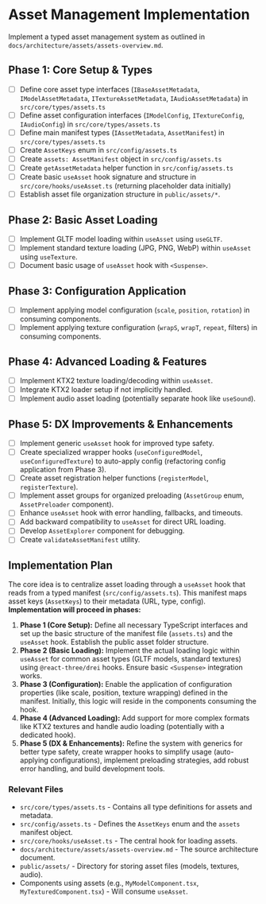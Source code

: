 # Asset Management Implementation

Implement a typed asset management system as outlined in `docs/architecture/assets/assets-overview.md`.

## Phase 1: Core Setup & Types

- [ ] Define core asset type interfaces (`IBaseAssetMetadata`, `IModelAssetMetadata`, `ITextureAssetMetadata`, `IAudioAssetMetadata`) in `src/core/types/assets.ts`
- [ ] Define asset configuration interfaces (`IModelConfig`, `ITextureConfig`, `IAudioConfig`) in `src/core/types/assets.ts`
- [ ] Define main manifest types (`IAssetMetadata`, `AssetManifest`) in `src/core/types/assets.ts`
- [ ] Create `AssetKeys` enum in `src/config/assets.ts`
- [ ] Create `assets: AssetManifest` object in `src/config/assets.ts`
- [ ] Create `getAssetMetadata` helper function in `src/config/assets.ts`
- [ ] Create basic `useAsset` hook signature and structure in `src/core/hooks/useAsset.ts` (returning placeholder data initially)
- [ ] Establish asset file organization structure in `public/assets/*`.

## Phase 2: Basic Asset Loading

- [ ] Implement GLTF model loading within `useAsset` using `useGLTF`.
- [ ] Implement standard texture loading (JPG, PNG, WebP) within `useAsset` using `useTexture`.
- [ ] Document basic usage of `useAsset` hook with `<Suspense>`.

## Phase 3: Configuration Application

- [ ] Implement applying model configuration (`scale`, `position`, `rotation`) in consuming components.
- [ ] Implement applying texture configuration (`wrapS`, `wrapT`, `repeat`, filters) in consuming components.

## Phase 4: Advanced Loading & Features

- [ ] Implement KTX2 texture loading/decoding within `useAsset`.
- [ ] Integrate KTX2 loader setup if not implicitly handled.
- [ ] Implement audio asset loading (potentially separate hook like `useSound`).

## Phase 5: DX Improvements & Enhancements

- [ ] Implement generic `useAsset` hook for improved type safety.
- [ ] Create specialized wrapper hooks (`useConfiguredModel`, `useConfiguredTexture`) to auto-apply config (refactoring config application from Phase 3).
- [ ] Create asset registration helper functions (`registerModel`, `registerTexture`).
- [ ] Implement asset groups for organized preloading (`AssetGroup` enum, `AssetPreloader` component).
- [ ] Enhance `useAsset` hook with error handling, fallbacks, and timeouts.
- [ ] Add backward compatibility to `useAsset` for direct URL loading.
- [ ] Develop `AssetExplorer` component for debugging.
- [ ] Create `validateAssetManifest` utility.

## Implementation Plan

The core idea is to centralize asset loading through a `useAsset` hook that reads from a typed manifest (`src/config/assets.ts`). This manifest maps asset keys (`AssetKeys`) to their metadata (URL, type, config). **Implementation will proceed in phases:**

1.  **Phase 1 (Core Setup):** Define all necessary TypeScript interfaces and set up the basic structure of the manifest file (`assets.ts`) and the `useAsset` hook. Establish the public asset folder structure.
2.  **Phase 2 (Basic Loading):** Implement the actual loading logic within `useAsset` for common asset types (GLTF models, standard textures) using `@react-three/drei` hooks. Ensure basic `<Suspense>` integration works.
3.  **Phase 3 (Configuration):** Enable the application of configuration properties (like scale, position, texture wrapping) defined in the manifest. Initially, this logic will reside in the components consuming the hook.
4.  **Phase 4 (Advanced Loading):** Add support for more complex formats like KTX2 textures and handle audio loading (potentially with a dedicated hook).
5.  **Phase 5 (DX & Enhancements):** Refine the system with generics for better type safety, create wrapper hooks to simplify usage (auto-applying configurations), implement preloading strategies, add robust error handling, and build development tools.

### Relevant Files

- `src/core/types/assets.ts` - Contains all type definitions for assets and metadata.
- `src/config/assets.ts` - Defines the `AssetKeys` enum and the `assets` manifest object.
- `src/core/hooks/useAsset.ts` - The central hook for loading assets.
- `docs/architecture/assets/assets-overview.md` - The source architecture document.
- `public/assets/` - Directory for storing asset files (models, textures, audio).
- Components using assets (e.g., `MyModelComponent.tsx`, `MyTexturedComponent.tsx`) - Will consume `useAsset`.

